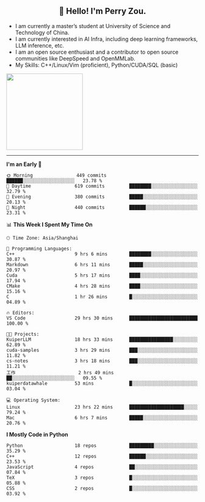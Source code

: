 <h2 align="center">👋 Hello! I'm Perry Zou.</h2>

- I am currently a master’s student at University of Science and Technology of China.
- I am currently interested in AI Infra, including deep learning frameworks, LLM inference, etc.
- I am an open source enthusiast and a contributor to open source communities like DeepSpeed and OpenMMLab.
- My Skills: C++/Linux/Vim (proficient), Python/CUDA/SQL (basic)

<img height=200 align="center" src="https://github-readme-stats.vercel.app/api?username=zonepg" />

-------

<!--START_SECTION:waka-->
**I'm an Early 🐤** 

```text
🌞 Morning                449 commits         ██████░░░░░░░░░░░░░░░░░░░   23.78 % 
🌆 Daytime                619 commits         ████████░░░░░░░░░░░░░░░░░   32.79 % 
🌃 Evening                380 commits         █████░░░░░░░░░░░░░░░░░░░░   20.13 % 
🌙 Night                  440 commits         ██████░░░░░░░░░░░░░░░░░░░   23.31 % 
```


📊 **This Week I Spent My Time On** 

```text
🕑︎ Time Zone: Asia/Shanghai

💬 Programming Languages: 
C++                      9 hrs 6 mins        ████████░░░░░░░░░░░░░░░░░   30.87 % 
Markdown                 6 hrs 11 mins       █████░░░░░░░░░░░░░░░░░░░░   20.97 % 
Cuda                     5 hrs 17 mins       ████░░░░░░░░░░░░░░░░░░░░░   17.94 % 
CMake                    4 hrs 28 mins       ████░░░░░░░░░░░░░░░░░░░░░   15.16 % 
C                        1 hr 26 mins        █░░░░░░░░░░░░░░░░░░░░░░░░   04.89 % 

🔥 Editors: 
VS Code                  29 hrs 30 mins      █████████████████████████   100.00 % 

🐱‍💻 Projects: 
KuiperLLM                18 hrs 33 mins      ████████████████░░░░░░░░░   62.89 % 
cuda-samples             3 hrs 29 mins       ███░░░░░░░░░░░░░░░░░░░░░░   11.82 % 
cs-notes                 3 hrs 18 mins       ███░░░░░░░░░░░░░░░░░░░░░░   11.21 % 
工作                       2 hrs 49 mins       ██░░░░░░░░░░░░░░░░░░░░░░░   09.55 % 
kuiperdatawhale          53 mins             █░░░░░░░░░░░░░░░░░░░░░░░░   03.04 % 

💻 Operating System: 
Linux                    23 hrs 22 mins      ████████████████████░░░░░   79.24 % 
Mac                      6 hrs 7 mins        █████░░░░░░░░░░░░░░░░░░░░   20.76 % 
```

**I Mostly Code in Python** 

```text
Python                   18 repos            █████████░░░░░░░░░░░░░░░░   35.29 % 
C++                      12 repos            ██████░░░░░░░░░░░░░░░░░░░   23.53 % 
JavaScript               4 repos             ██░░░░░░░░░░░░░░░░░░░░░░░   07.84 % 
TeX                      3 repos             █░░░░░░░░░░░░░░░░░░░░░░░░   05.88 % 
CSS                      2 repos             █░░░░░░░░░░░░░░░░░░░░░░░░   03.92 % 
```




<!--END_SECTION:waka-->
